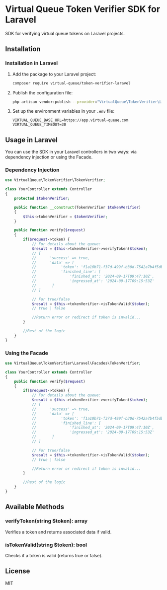 # Virtual Queue Token Verifier SDK for Laravel

SDK for verifying virtual queue tokens on Laravel projects.

## Installation

### Installation in Laravel

1. Add the package to your Laravel project:
   ```bash
   composer require virtual-queue/token-verifier-laravel
   ```

2. Publish the configuration file:
   ```bash
   php artisan vendor:publish --provider="VirtualQueue\TokenVerifier\Laravel\TokenVerifierServiceProvider" --tag="config"
   ```

3. Set up the environment variables in your `.env` file:
   ```env
   VIRTUAL_QUEUE_BASE_URL=https://app.virtual-queue.com
   VIRTUAL_QUEUE_TIMEOUT=30
   ```

## Usage in Laravel

You can use the SDK in your Laravel controllers in two ways: via dependency injection or using the Facade.

### Dependency Injection

```php
use VirtualQueue\TokenVerifier\TokenVerifier;

class YourController extends Controller
{
    protected $tokenVerifier;

    public function __construct(TokenVerifier $tokenVerifier)
    {
        $this->tokenVerifier = $tokenVerifier;
    }

    public function verify($request)
    {
        if($request->token) {
            // For details about the queue:
            $result = $this->tokenVerifier->verifyToken($token);
            // [
            //      'success' => true,
            //      'data' => [
            //           'token': 'f1a10b71-f37d-499f-b30d-7542a7b4f5db',
            //           'finished_line': [
            //               'finished_at': '2024-09-17T09:47:10Z',
            //               'ingressed_at': '2024-09-17T09:15:53Z'
            //       ]
            // ]

            // For true/false
            $result = $this->tokenVerifier->isTokenValid($token);
            // true | false

            //Return error or redirect if token is invalid...
        }

        //Rest of the logic
    }
}
```

### Using the Facade

```php
use VirtualQueue\TokenVerifier\Laravel\Facades\TokenVerifier;

class YourController extends Controller
{
    public function verify($request)
    {
        if($request->token) {
            // For details about the queue:
            $result = $this->tokenVerifier->verifyToken($token);
            // [
            //      'success' => true,
            //      'data' => [
            //           'token': 'f1a10b71-f37d-499f-b30d-7542a7b4f5db',
            //           'finished_line': [
            //               'finished_at': '2024-09-17T09:47:10Z',
            //               'ingressed_at': '2024-09-17T09:15:53Z'
            //       ]
            // ]

            // For true/false
            $result = $this->tokenVerifier->isTokenValid($token);
            // true | false

            //Return error or redirect if token is invalid...
        }

        //Rest of the logic
    }
}
```

## Available Methods

### verifyToken(string $token): array

Verifies a token and returns associated data if valid.

### isTokenValid(string $token): bool

Checks if a token is valid (returns true or false).

## License

MIT